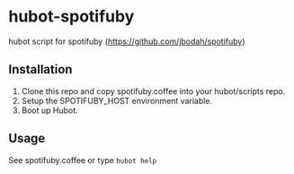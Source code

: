 # hubot-spotifuby
hubot script for spotifuby (https://github.com/jbodah/spotifuby)

## Installation

1. Clone this repo and copy spotifuby.coffee into your hubot/scripts repo.
2. Setup the SPOTIFUBY_HOST environment variable.
3. Boot up Hubot.

## Usage

See spotifuby.coffee or type `hubot help`
